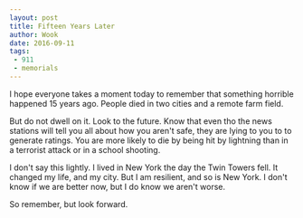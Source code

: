 ```yaml
---
layout: post
title: Fifteen Years Later
author: Wook
date: 2016-09-11
tags: 
 - 911
 - memorials
---
```


I hope everyone takes a moment today to remember that something horrible happened
15 years ago.  People died in two cities and a remote farm field.
 
But do not dwell on it.  Look to the future.  Know that even tho the news stations will tell you
all about how you aren't safe, they are lying to you to to generate ratings.  You are more
likely to die by being hit by lightning
than in a terrorist attack or in a school shooting.

I don't say this lightly.  I lived in New York the day the Twin Towers fell.  It changed my
life, and my city.  But I am resilient, and so is New York.  I don't know if we are better now,
but I do know we aren't worse.

So remember, but look forward.

